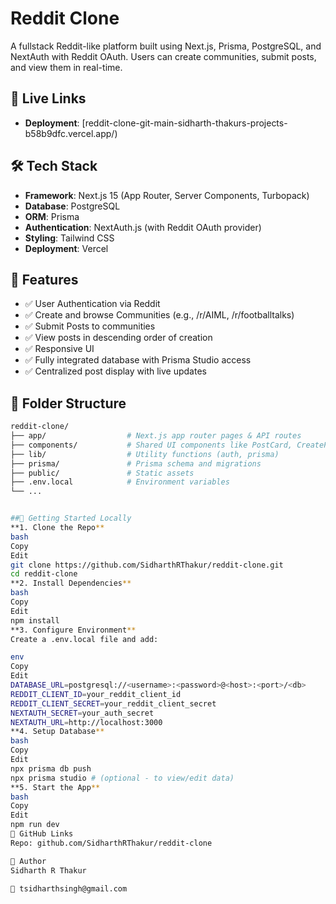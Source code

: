 
# Reddit Clone

A fullstack Reddit-like platform built using Next.js, Prisma, PostgreSQL, and NextAuth with Reddit OAuth. Users can create communities, submit posts, and view them in real-time.

## 🚀 Live Links

- **Deployment**: [reddit-clone-git-main-sidharth-thakurs-projects-b58b9dfc.vercel.app/)

## 🛠️ Tech Stack

- **Framework**: Next.js 15 (App Router, Server Components, Turbopack)
- **Database**: PostgreSQL
- **ORM**: Prisma
- **Authentication**: NextAuth.js (with Reddit OAuth provider)
- **Styling**: Tailwind CSS
- **Deployment**: Vercel

## 🔑 Features

- ✅ User Authentication via Reddit
- ✅ Create and browse Communities (e.g., /r/AIML, /r/footballtalks)
- ✅ Submit Posts to communities
- ✅ View posts in descending order of creation
- ✅ Responsive UI
- ✅ Fully integrated database with Prisma Studio access
- ✅ Centralized post display with live updates

## 🧩 Folder Structure

```bash
reddit-clone/
├── app/                  # Next.js app router pages & API routes
├── components/           # Shared UI components like PostCard, CreatePostForm
├── lib/                  # Utility functions (auth, prisma)
├── prisma/               # Prisma schema and migrations
├── public/               # Static assets
├── .env.local            # Environment variables
└── ...


##🧪 Getting Started Locally
**1. Clone the Repo**
bash
Copy
Edit
git clone https://github.com/SidharthRThakur/reddit-clone.git
cd reddit-clone
**2. Install Dependencies**
bash
Copy
Edit
npm install
**3. Configure Environment**
Create a .env.local file and add:

env
Copy
Edit
DATABASE_URL=postgresql://<username>:<password>@<host>:<port>/<db>
REDDIT_CLIENT_ID=your_reddit_client_id
REDDIT_CLIENT_SECRET=your_reddit_client_secret
NEXTAUTH_SECRET=your_auth_secret
NEXTAUTH_URL=http://localhost:3000
**4. Setup Database**
bash
Copy
Edit
npx prisma db push
npx prisma studio # (optional - to view/edit data)
**5. Start the App**
bash
Copy
Edit
npm run dev
📂 GitHub Links
Repo: github.com/SidharthRThakur/reddit-clone

👤 Author
Sidharth R Thakur

📧 tsidharthsingh@gmail.com

